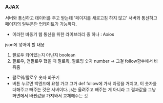 ### AJAX
서버와 통신하고 데이터를 주고 받는데 '페이지를 새로고침 하지 않고' 서버와 통신하고 페이지의 일부분만 업데이트가 가능하다.
- 이러한 비동기 웹 통신을 위한 라이브러리 중 하나 : Axios


json에 넣어야 할 내용
1. 팔로우 되어있는지 아닌지 boolean
2. 팔로우, 언팔로우 했을 때 팔로워, 팔로잉 숫자 number
-> 그걸 follow함수에서 바꿔줌

- 팔로워/팔로우 숫자 바꾸기
- 버튼 누르면 백엔드에 요청 가고 그거 def follow에 가서 과정을 거치고, 이 숫자를 더해주고 빼주는 것은 서버이다. js는 올려주고 빼주는 게 아니라 그 결과값을 그냥 화면에서 바뀐값을 가져와서 교체해주는 것